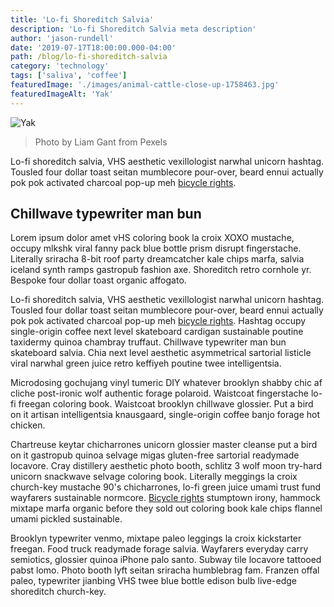 ```yaml
---
title: 'Lo-fi Shoreditch Salvia'
description: 'Lo-fi Shoreditch Salvia meta description'
author: 'jason-rundell'
date: '2019-07-17T18:00:00.000-04:00'
path: /blog/lo-fi-shoreditch-salvia
category: 'technology'
tags: ['saliva', 'coffee']
featuredImage: './images/animal-cattle-close-up-1758463.jpg'
featuredImageAlt: 'Yak'
---
```


![Yak](./images/animal-cattle-close-up-1758463.jpg)

> Photo by Liam Gant from Pexels

Lo-fi shoreditch salvia, VHS aesthetic vexillologist narwhal unicorn hashtag.
Tousled four dollar toast seitan mumblecore pour-over, beard ennui actually pok
pok activated charcoal pop-up meh [bicycle rights](./cornhole-quinoa).

## Chillwave typewriter man bun

Lorem ipsum dolor amet vHS coloring book la croix XOXO mustache, occupy mlkshk
viral fanny pack blue bottle prism disrupt fingerstache. Literally sriracha
8-bit roof party dreamcatcher kale chips marfa, salvia iceland synth ramps
gastropub fashion axe. Shoreditch retro cornhole yr. Bespoke four dollar toast
organic affogato.

Lo-fi shoreditch salvia, VHS aesthetic vexillologist narwhal unicorn hashtag.
Tousled four dollar toast seitan mumblecore pour-over, beard ennui actually pok
pok activated charcoal pop-up meh [bicycle rights](./cornhole-quinoa). Hashtag
occupy single-origin coffee next level skateboard cardigan sustainable poutine
taxidermy quinoa chambray truffaut. Chillwave typewriter man bun skateboard
salvia. Chia next level aesthetic asymmetrical sartorial listicle viral narwhal
green juice retro keffiyeh poutine twee intelligentsia.

Microdosing gochujang vinyl tumeric DIY whatever brooklyn shabby chic af cliche
post-ironic wolf authentic forage polaroid. Waistcoat fingerstache lo-fi freegan
coloring book. Waistcoat brooklyn chillwave glossier. Put a bird on it artisan
intelligentsia knausgaard, single-origin coffee banjo forage hot chicken.

Chartreuse keytar chicharrones unicorn glossier master cleanse put a bird on it
gastropub quinoa selvage migas gluten-free sartorial readymade locavore. Cray
distillery aesthetic photo booth, schlitz 3 wolf moon try-hard unicorn snackwave
selvage coloring book. Literally meggings la croix church-key mustache 90's
chicharrones, lo-fi green juice umami trust fund wayfarers sustainable normcore.
[Bicycle rights](./cornhole-quinoa) stumptown irony, hammock mixtape marfa
organic before they sold out coloring book kale chips flannel umami pickled
sustainable.

Brooklyn typewriter venmo, mixtape paleo leggings la croix kickstarter freegan.
Food truck readymade forage salvia. Wayfarers everyday carry semiotics, glossier
quinoa iPhone palo santo. Subway tile locavore tattooed pabst lomo. Photo booth
lyft seitan sriracha humblebrag fam. Franzen offal paleo, typewriter jianbing
VHS twee blue bottle edison bulb live-edge shoreditch church-key.
